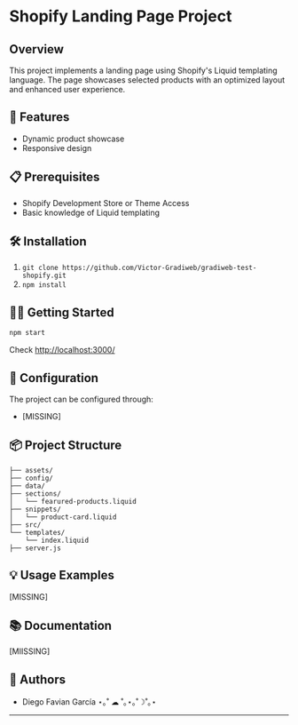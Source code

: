 # Shopify Landing Page Project

## Overview
This project implements a landing page using Shopify's Liquid templating language. The page showcases selected products with an optimized layout and enhanced user experience.

## 🚀 Features

- Dynamic product showcase
- Responsive design

## 📋 Prerequisites

- Shopify Development Store or Theme Access
- Basic knowledge of Liquid templating

## 🛠 Installation

1. `git clone https://github.com/Victor-Gradiweb/gradiweb-test-shopify.git` 
2. `npm install`

## 🏃‍♂️ Getting Started

```bash
npm start
```
Check [http://localhost:3000/](http://localhost:3000/)

## 🔧 Configuration

The project can be configured through:

- [MISSING]

## 📦 Project Structure

```
├── assets/
├── config/
├── data/
├── sections/
│   └── fearured-products.liquid
├── snippets/
│   └── product-card.liquid
├── src/
└── templates/
    └── index.liquid
├── server.js
```

## 💡 Usage Examples

[MISSING]

## 📚 Documentation

[MIISSING]

## 👥 Authors

- Diego Favian García ⋆｡˚ ☁︎ ˚｡⋆｡˚☽˚｡⋆ 

---
